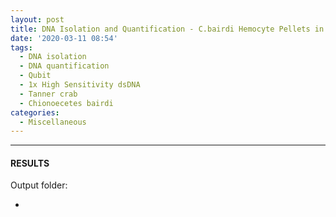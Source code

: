 ```yaml
---
layout: post
title: DNA Isolation and Quantification - C.bairdi Hemocyte Pellets in RNAlater
date: '2020-03-11 08:54'
tags: 
  - DNA isolation
  - DNA quantification
  - Qubit
  - 1x High Sensitivity dsDNA
  - Tanner crab
  - Chionoecetes bairdi
categories: 
  - Miscellaneous
---
```




---

#### RESULTS

Output folder:

- []()

